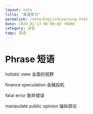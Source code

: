```yaml
---
layout: note
title: "英语学习"
permalink: /note/EnglishLearning.html
date: 2020-02-13 00:00:00 +0800
category: 语言
tags: 英语
---
```


# Phrase 短语

holistic view 全面的视野

finance speculation 金融投机

fatal error 致命错误

manipulate public opinion 操纵舆论
